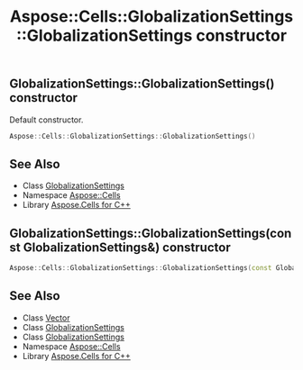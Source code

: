 ﻿---
title: Aspose::Cells::GlobalizationSettings::GlobalizationSettings constructor
linktitle: GlobalizationSettings
second_title: Aspose.Cells for C++ API Reference
description: 'Aspose::Cells::GlobalizationSettings::GlobalizationSettings constructor. Default constructor in C++.'
type: docs
weight: 100
url: /cpp/aspose.cells/globalizationsettings/globalizationsettings/
---
## GlobalizationSettings::GlobalizationSettings() constructor


Default constructor.

```cpp
Aspose::Cells::GlobalizationSettings::GlobalizationSettings()
```

## See Also

* Class [GlobalizationSettings](../)
* Namespace [Aspose::Cells](../../)
* Library [Aspose.Cells for C++](../../../)
## GlobalizationSettings::GlobalizationSettings(const GlobalizationSettings\&) constructor




```cpp
Aspose::Cells::GlobalizationSettings::GlobalizationSettings(const GlobalizationSettings &src)=delete
```

## See Also

* Class [Vector](../../vector/)
* Class [GlobalizationSettings](../)
* Class [GlobalizationSettings](../)
* Namespace [Aspose::Cells](../../)
* Library [Aspose.Cells for C++](../../../)
